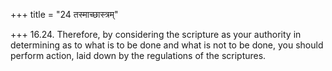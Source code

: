 +++
title = "24 तस्माच्छास्त्रम्"

+++
16.24. Therefore, by considering the scripture as your authority in
determining as to what is to be done and what is not to be done, you
should perform action, laid down by the regulations of the scriptures.
